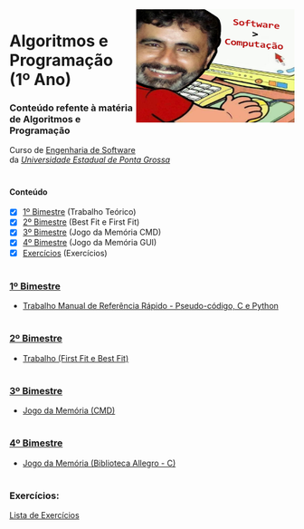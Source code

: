 <img align="right" width="280" height="200" src="https://github.com/eduschadesoares/algoritmosEProgramacao/blob/master/Media/software.png">

# Algoritmos e Programação (1º Ano) 

### Conteúdo refente à matéria de Algoritmos e Programação
Curso de [Engenharia de Software](http://www.uepg.br/catalogo/cursos/2016/bachareleminformatica.pdf) da&nbsp;*[Universidade&nbsp;Estadual&nbsp;de&nbsp;Ponta&nbsp;Grossa](https://portal.uepg.br/)*

#

#### Conteúdo 
- [x] [1º Bimestre](#1º-bimestre) (Trabalho Teórico)
- [x] [2º Bimestre](#2º-bimestre) (Best Fit e First Fit)
- [x] [3º Bimestre](#3º-bimestre) (Jogo da Memória CMD)
- [x] [4º Bimestre](#4º-bimestre) (Jogo da Memória GUI)
- [x] [Exercícios](#exercícios) (Exercícios)

# 

### [1º Bimestre](https://github.com/eduschadesoares/algoritmosEProgramacao/tree/master/1%C2%BA%20Bimestre)
- [Trabalho Manual de Referência Rápido - Pseudo-código, C e Python](https://github.com/eduschadesoares/algoritmosEProgramacao/blob/master/1%C2%BA%20Bimestre/Trabalho%20Manual%20de%20Refer%C3%AAncia%20R%C3%A1pido%20-%20Pseudo-c%C3%B3digo%2C%20C%20e%20Python.pdf)

#

### [2º Bimestre](https://github.com/eduschadesoares/algoritmosEProgramacao/tree/master/2%C2%BA%20Bimestre)
- [Trabalho (First Fit e Best Fit)](https://github.com/eduschadesoares/algoritmosEProgramacao/tree/master/2%C2%BA%20Bimestre)

#

### [3º Bimestre](https://github.com/eduschadesoares/algoritmosEProgramacao/tree/master/3%C2%BA%20Bimestre)
- [Jogo da Memória (CMD)](https://github.com/eduschadesoares/algoritmosEProgramacao/blob/master/3%C2%BA%20Bimestre/Memoria%20CMD.cpp)

#

### [4º Bimestre](https://github.com/eduschadesoares/algoritmosEProgramacao/tree/master/4%C2%BA%20Bimestre)
- [Jogo da Memória (Biblioteca Allegro - C)](https://github.com/eduschadesoares/algoritmosEProgramacao/tree/master/4%C2%BA%20Bimestre)

#

### Exercícios:
[Lista de Exercícios](https://github.com/eduschadesoares/algoritmosEProgramacao/tree/master/Exerc%C3%ADcios)
